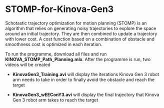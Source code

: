 # STOMP-for-Kinova-Gen3
Schotastic trajectory optimization for motion planning (STOMP) is an algorithm that relies on generating noisy trajectories to explore the space around an initial trajectory. They are then combined to update a trajectory with lower cost. A cost function based on a combination of obstacle and smoothness cost is optimized in each iteration. 

To run the programme, download all files and run **KINOVA_STOMP_Path_Planning.mlx**. After the programme is run, two videos will be created

- **KinovaGen3_Training.avi** will display the iterations Kinova Gen 3 robot arm needs to take in order to finally avoid the obstacle and reach the target

- **KinovaGen3_wEEConY3.avi** will display the final trajectory that Kinova Gen 3 robot arm takes to reach the target
